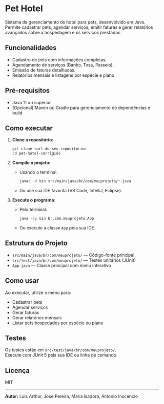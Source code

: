 # Pet Hotel

Sistema de gerenciamento de hotel para pets, desenvolvido em Java. Permite cadastrar pets, agendar serviços, emitir faturas e gerar relatórios avançados sobre a hospedagem e os serviços prestados.

## Funcionalidades

- Cadastro de pets com informações completas.
- Agendamento de serviços (Banho, Tosa, Passeio).
- Emissão de faturas detalhadas.
- Relatórios mensais e listagens por espécie e plano.

## Pré-requisitos

- Java 11 ou superior
- (Opcional) Maven ou Gradle para gerenciamento de dependências e build

## Como executar

1. **Clone o repositório:**
   ```sh
   git clone <url-do-seu-repositorio>
   cd pet-hotel-corrigido
   ```

2. **Compile o projeto:**
   - Usando o terminal:
     ```sh
     javac -d bin src/main/java/br/com/meuprojeto/*.java
     ```
   - Ou use sua IDE favorita (VS Code, IntelliJ, Eclipse).

3. **Execute o programa:**
   - Pelo terminal:
     ```sh
     java -cp bin br.com.meuprojeto.App
     ```
   - Ou execute a classe `App` pela sua IDE.

## Estrutura do Projeto

- `src/main/java/br/com/meuprojeto/` — Código-fonte principal
- `src/test/java/br/com/meuprojeto/` — Testes unitários (JUnit)
- `App.java` — Classe principal com menu interativo

## Como usar

Ao executar, utilize o menu para:
- Cadastrar pets
- Agendar serviços
- Gerar faturas
- Gerar relatórios mensais
- Listar pets hospedados por espécie ou plano

## Testes

Os testes estão em `src/test/java/br/com/meuprojeto/`.  
Execute com JUnit 5 pela sua IDE ou linha de comando.

## Licença

MIT

---

**Autor:** Luis Arthur, Jose Pereira, Maria Isadora, Antonio Inocencio

